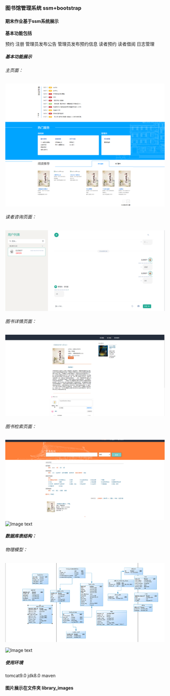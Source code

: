 
### 图书馆管理系统 ssm+bootstrap

#### 期末作业基于ssm系统展示

**基本功能包括**

预约
注册
管理员发布公告
管理员发布预约信息
读者预约
读者借阅
日志管理

##### 基本功能展示

###### 主页面：

![img.png](.asserts/img.png)

###### 读者咨询页面：

![img_1.png](.asserts/img_1.png)

###### 图书详情页面：

![img_2.png](.asserts/img_2.png)

###### 图书检索页面：

![img_3.png](.asserts/img_3.png)
![Image text](https://github.com/byescoding/librarySystem/blob/master/library_images/QQ%E6%88%AA%E5%9B%BE20200702133500.png)

##### 数据库表结构：

###### 物理模型：

![img.png](img.png)

![Image text](https://github.com/byescoding/librarySystem/blob/master/library_images/QQ%E6%88%AA%E5%9B%BE20200702133924.png)

##### 使用环境

tomcat9.0 jdk8.0 maven

#### 图片展示在文件夹 library_images
